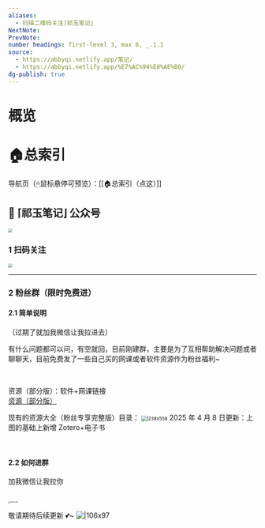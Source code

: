 ```yaml
---
aliases:
  - 扫描二维码关注⌈祁玉笔记⌋
NextNote: 
PrevNote: 
number headings: first-level 3, max 6, _.1.1
source:
  - https://abbyqi.netlify.app/笔记/
  - https://abbyqi.netlify.app/%E7%AC%94%E8%AE%B0/
dg-publish: true
---
```

# 概览

# 🏠总索引
导航页（🖱鼠标悬停可预览）：[[🏠总索引（点这）]]


## 📒 ⌈祁玉笔记⌋ 公众号

<img src="https://imgs-1302581161.cos.ap-guangzhou.myqcloud.com/ob/20250605025658913.webp" style="zoom: 50%;" />

### 1 扫码关注

<img src="https://imgs-1302581161.cos.ap-guangzhou.myqcloud.com/ob/20250604234008393.webp" style="zoom:50%;" />

---

### 2 粉丝群（限时免费进）

#### 2.1 简单说明

（过期了就加我微信让我拉进去）

有什么问题都可以问，有空就回，目前刚建群，主要是为了互相帮助解决问题或者聊聊天，目前免费发了一些自己买的网课或者软件资源作为粉丝福利~

<br/>

资源（部分版）：软件+网课链接  <br/>
[资源（部分版）](Part-R.md)

现有的资源大全（粉丝专享完整版）目录：
<img src="https://imgs-1302581161.cos.ap-guangzhou.myqcloud.com/ob/20250408131420749.webp" alt="|238x558" style="zoom: 67%;" />
2025 年 4 月 8 日更新：上图的基础上新增 Zotero+电子书

<br/>



#### 2.2 如何进群

加我微信让我拉你

<br/>

<img src="https://imgs-1302581161.cos.ap-guangzhou.myqcloud.com/ob/20250408161108179.webp" alt="|205x281" style="zoom: 25%;" />
<br/>

敬请期待后续更新 💕~
![|106x97](https://imgs-1302581161.cos.ap-guangzhou.myqcloud.com/ob/20250408030437881.webp)
